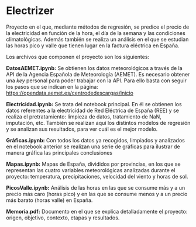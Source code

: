 # Electrizer
Proyecto en el que, mediante métodos de regresión, se predice el precio de la electricidad en función de la hora, el día de la semana y las condiciones climatológicas. Además también se realiza un análisis en el que se estudian las horas pico y valle que tienen lugar en la factura eléctrica en España.

Los archivos que componen el proyecto son los siguientes:

**DatosAEMET.ipynb:** Se obtienen los datos meteorológicos a través de la API de la Agencia Española de Meteorología (AEMET). Es necesario obtener una _key_ personal para poder trabajar con la API. Para ello basta con seguir los pasos que se indican en la página: https://opendata.aemet.es/centrodedescargas/inicio

**Electricidad.ipynb:** Se trata del notebook principal. En él se obtienen los datos referentes a la electricidad de Red Eléctrica de España (REE) y se realiza el pretratamiento: limpieza de datos, tratamiento de NaN, imputación, etc. También se realizan aquí los distintos modelos de regresión y se analizan sus resultados, para ver cuál es el mejor modelo.

**Gráficas.ipynb:** Con todos los datos ya recogidos, limpiados y analizados en el notebook anterior se realizan una serie de gráficas para ilustrar de manera gráfica las principales conclusiones

**Mapas.ipynb:** Mapas de España, divididos por provincias, en los que se representan las cuatro variables meteorológicas analizadas durante el proyecto: temperatura, precipitaciones, velocidad del viento y horas de sol.

**PicosValle.ipynb:** Análisis de las horas en las que se consume más y a un precio más caro (horas pico) y en las que se consume menos y a un precio más barato (horas valle) en España.

**Memoria.pdf:** Documento en el que se explica detalladamente el proyecto: origen, objetivo, contexto, etapas y resultados.
